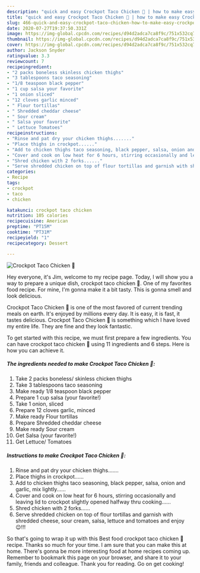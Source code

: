 ```yaml
---
description: "quick and easy Crockpot Taco Chicken 🐔 | how to make easy Crockpot Taco Chicken 🐔"
title: "quick and easy Crockpot Taco Chicken 🐔 | how to make easy Crockpot Taco Chicken 🐔"
slug: 466-quick-and-easy-crockpot-taco-chicken-how-to-make-easy-crockpot-taco-chicken
date: 2020-07-27T19:37:50.331Z
image: https://img-global.cpcdn.com/recipes/d94d2adca7ca8f9c/751x532cq70/crockpot-taco-chicken-🐔-recipe-main-photo.jpg
thumbnail: https://img-global.cpcdn.com/recipes/d94d2adca7ca8f9c/751x532cq70/crockpot-taco-chicken-🐔-recipe-main-photo.jpg
cover: https://img-global.cpcdn.com/recipes/d94d2adca7ca8f9c/751x532cq70/crockpot-taco-chicken-🐔-recipe-main-photo.jpg
author: Jackson Snyder
ratingvalue: 3.3
reviewcount: 7
recipeingredient:
- "2 packs boneless skinless chicken thighs"
- "3 tablespoons taco seasoning"
- "1/8 teaspoon black pepper"
- "1 cup salsa your favorite"
- "1 onion sliced"
- "12 cloves garlic minced"
- " Flour tortillas"
- " Shredded cheddar cheese"
- " Sour cream"
- " Salsa your favorite"
- " Lettuce Tomatoes"
recipeinstructions:
- "Rinse and pat dry your chicken thighs......."
- "Place thighs in crockpot......"
- "Add to chicken thighs taco seasoning, black pepper, salsa, onion and garlic, mix lightly......"
- "Cover and cook on low heat for 6 hours, stirring occasionally and leaving lid to crockpot slightly opened halfway thru cooking......"
- "Shred chicken with 2 forks......"
- "Serve shredded chicken on top of flour tortillas and garnish with shredded cheese, sour cream, salsa, lettuce and tomatoes and enjoy 😉!!!"
categories:
- Recipe
tags:
- crockpot
- taco
- chicken

katakunci: crockpot taco chicken 
nutrition: 105 calories
recipecuisine: American
preptime: "PT15M"
cooktime: "PT31M"
recipeyield: "1"
recipecategory: Dessert

---
```



![Crockpot Taco Chicken 🐔](https://img-global.cpcdn.com/recipes/d94d2adca7ca8f9c/751x532cq70/crockpot-taco-chicken-🐔-recipe-main-photo.jpg)

Hey everyone, it's Jim, welcome to my recipe page. Today, I will show you a way to prepare a unique dish, crockpot taco chicken 🐔. One of my favorites food recipe. For mine, I'm gonna make it a bit tasty. This is gonna smell and look delicious.

Crockpot Taco Chicken 🐔 is one of the most favored of current trending meals on earth. It's enjoyed by millions every day. It is easy, it is fast, it tastes delicious. Crockpot Taco Chicken 🐔 is something which I have loved my entire life. They are fine and they look fantastic.




To get started with this recipe, we must first prepare a few ingredients. You can have crockpot taco chicken 🐔 using 11 ingredients and 6 steps. Here is how you can achieve it.

<!--inarticleads1-->

##### The ingredients needed to make Crockpot Taco Chicken 🐔:

1. Take 2 packs boneless/ skinless chicken thighs
1. Take 3 tablespoons taco seasoning
1. Make ready 1/8 teaspoon black pepper
1. Prepare 1 cup salsa (your favorite!)
1. Take 1 onion, sliced
1. Prepare 12 cloves garlic, minced
1. Make ready  Flour tortillas
1. Prepare  Shredded cheddar cheese
1. Make ready  Sour cream
1. Get  Salsa (your favorite!)
1. Get  Lettuce/ Tomatoes




<!--inarticleads2-->

##### Instructions to make Crockpot Taco Chicken 🐔:

1. Rinse and pat dry your chicken thighs.......
1. Place thighs in crockpot......
1. Add to chicken thighs taco seasoning, black pepper, salsa, onion and garlic, mix lightly......
1. Cover and cook on low heat for 6 hours, stirring occasionally and leaving lid to crockpot slightly opened halfway thru cooking......
1. Shred chicken with 2 forks......
1. Serve shredded chicken on top of flour tortillas and garnish with shredded cheese, sour cream, salsa, lettuce and tomatoes and enjoy 😉!!!




So that's going to wrap it up with this Best food crockpot taco chicken 🐔 recipe. Thanks so much for your time. I am sure that you can make this at home. There's gonna be more interesting food at home recipes coming up. Remember to bookmark this page on your browser, and share it to your family, friends and colleague. Thank you for reading. Go on get cooking!
